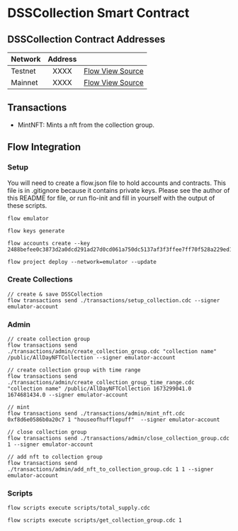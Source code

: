 # DSSCollection Smart Contract

## DSSCollection Contract Addresses
| Network   | Address |                                                                                     |
| ----------|:-------:|-------------------------------------------------------------------------------------|
| Testnet   |  XXXX   | [Flow View Source](https://flow-view-source.com/testnet/) |
| Mainnet   |  XXXX   | [Flow View Source](https://flow-view-source.com/mainnet/) |


## Transactions
- MintNFT: Mints a nft from the collection group.

## Flow Integration

### Setup
You will need to create a flow.json file to hold accounts and contracts. This file is in .gitignore because it contains private keys. Please see the author of this README for file, or run flo-init and fill in yourself with the output of these scripts.
```
flow emulator

flow keys generate

flow accounts create --key 2488befee0c3873d2a0dcd291ad27d0cd061a750dc5137af3f3ffee7ff70f528a229ed1039ce1de23986d4506d4671df096881e5d60c18e93c8df321a180adac

flow project deploy --network=emulator --update
```

### Create Collections
```
// create & save DSSCollection 
flow transactions send ./transactions/setup_collection.cdc --signer emulator-account
```

### Admin
```
// create collection group
flow transactions send ./transactions/admin/create_collection_group.cdc "collection name" /public/AllDayNFTCollection --signer emulator-account

// create collection group with time range
flow transactions send ./transactions/admin/create_collection_group_time_range.cdc "collection name" /public/AllDayNFTCollection 1673299041.0 1674681434.0 --signer emulator-account

// mint
flow transactions send ./transactions/admin/mint_nft.cdc 0xf8d6e0586b0a20c7 1 "houseofhufflepuff"  --signer emulator-account

// close collection group
flow transactions send ./transactions/admin/close_collection_group.cdc 1 --signer emulator-account

// add nft to collection group
flow transactions send ./transactions/admin/add_nft_to_collection_group.cdc 1 1 --signer emulator-account

```


### Scripts
```
flow scripts execute scripts/total_supply.cdc

flow scripts execute scripts/get_collection_group.cdc 1
```


